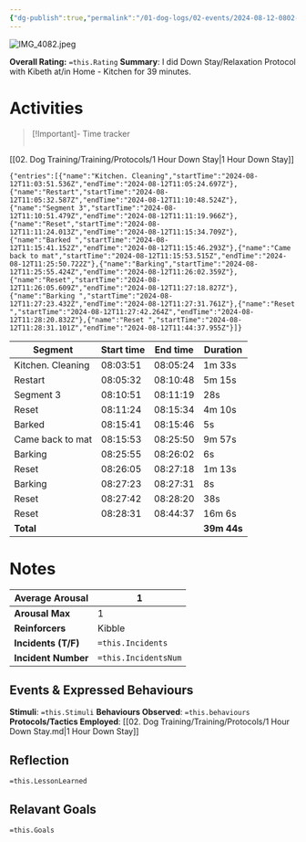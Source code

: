 ```yaml
---
{"dg-publish":true,"permalink":"/01-dog-logs/02-events/2024-08-12-0802-kibeth-down-stay-practice/","tags":["DogTraining/Session"],"noteIcon":"","created":"2024-08-12T08:03:20.416-03:00","updated":"2024-08-12T08:57:41.072-03:00"}
---
```


![IMG_4082.jpeg](/img/user/attach/IMG_4082.jpeg)


**Overall Rating:** `=this.Rating`
**Summary**: I did Down Stay/Relaxation Protocol with Kibeth at/in Home - Kitchen for 39 minutes.
# Activities
>[!Important]-  Time tracker
>```simple-time-tracker

[[02. Dog Training/Training/Protocols/1 Hour Down Stay\|1 Hour Down Stay]]
```simple-time-tracker
{"entries":[{"name":"Kitchen. Cleaning","startTime":"2024-08-12T11:03:51.536Z","endTime":"2024-08-12T11:05:24.697Z"},{"name":"Restart","startTime":"2024-08-12T11:05:32.587Z","endTime":"2024-08-12T11:10:48.524Z"},{"name":"Segment 3","startTime":"2024-08-12T11:10:51.479Z","endTime":"2024-08-12T11:11:19.966Z"},{"name":"Reset","startTime":"2024-08-12T11:11:24.013Z","endTime":"2024-08-12T11:15:34.709Z"},{"name":"Barked ","startTime":"2024-08-12T11:15:41.152Z","endTime":"2024-08-12T11:15:46.293Z"},{"name":"Came back to mat","startTime":"2024-08-12T11:15:53.515Z","endTime":"2024-08-12T11:25:50.722Z"},{"name":"Barking","startTime":"2024-08-12T11:25:55.424Z","endTime":"2024-08-12T11:26:02.359Z"},{"name":"Reset","startTime":"2024-08-12T11:26:05.609Z","endTime":"2024-08-12T11:27:18.827Z"},{"name":"Barking ","startTime":"2024-08-12T11:27:23.432Z","endTime":"2024-08-12T11:27:31.761Z"},{"name":"Reset ","startTime":"2024-08-12T11:27:42.264Z","endTime":"2024-08-12T11:28:20.832Z"},{"name":"Reset ","startTime":"2024-08-12T11:28:31.101Z","endTime":"2024-08-12T11:44:37.955Z"}]}
```

| Segment           | Start time | End time | Duration    |
| ----------------- | ---------- | -------- | ----------- |
| Kitchen. Cleaning | 08:03:51   | 08:05:24 | 1m 33s      |
| Restart           | 08:05:32   | 08:10:48 | 5m 15s      |
| Segment 3         | 08:10:51   | 08:11:19 | 28s         |
| Reset             | 08:11:24   | 08:15:34 | 4m 10s      |
| Barked            | 08:15:41   | 08:15:46 | 5s          |
| Came back to mat  | 08:15:53   | 08:25:50 | 9m 57s      |
| Barking           | 08:25:55   | 08:26:02 | 6s          |
| Reset             | 08:26:05   | 08:27:18 | 1m 13s      |
| Barking           | 08:27:23   | 08:27:31 | 8s          |
| Reset             | 08:27:42   | 08:28:20 | 38s         |
| Reset             | 08:28:31   | 08:44:37 | 16m 6s      |
| **Total**         |            |          | **39m 44s** |

# Notes

| **Average Arousal** | 1   |
| ------------------- | -------------------- |
| **Arousal Max**     | 1   |
| **Reinforcers**     | Kibble  |
| **Incidents (T/F)** | `=this.Incidents`    |
| **Incident Number** | `=this.IncidentsNum` |
## Events & Expressed Behaviours
**Stimuli**: `=this.Stimuli`
**Behaviours Observed**: `=this.behaviours`
**Protocols/Tactics Employed**: [[02. Dog Training/Training/Protocols/1 Hour Down Stay.md|1 Hour Down Stay]]



## Reflection
`=this.LessonLearned`

## Relavant Goals
`=this.Goals`